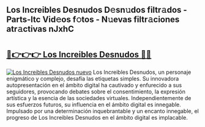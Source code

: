 ## Los Increibles Desnudos D𝚎sn𝚞dos filtr𝚊dos - Parts-ltc Vid𝚎os f𝚘tos - N𝚞evas filtr𝚊ciones atr𝚊ctivas nJxhC

# <h2><a href="http://mb980ok.tromn.icu/?c=Los+Increibles+Desnudos">🔗👉👉👉 Los Increibles Desnudos 🔗🔗</a></h2>

[![Los Increibles Desnudos nuevo](https://i.imgur.com/pEAQMta.gif)](http://mb980ok.tromn.icu/?c=Los+Increibles+Desnudos)
Los Increibles Desnudos, un personaje enigmático y complejo, desafía las etiquetas simples. Su innovadora autopresentación en el ámbito digital ha cautivado y enfurecido a sus seguidores, provocando debates sobre el consentimiento, la expresión artística y la esencia de las sociedades virtuales. Independientemente de sus esfuerzos futuros, su influencia en el ámbito digital es innegable. Impulsado por una determinación inquebrantable y un encanto innegable, el progreso de Los Increibles Desnudos en el ámbito digital es implacable.
